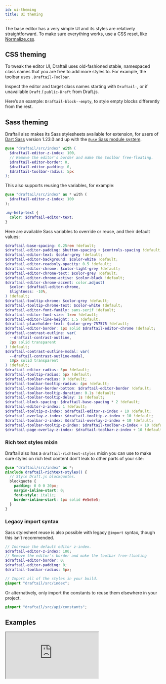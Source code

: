 ```yaml
---
id: ui-theming
title: UI theming
---
```


The base editor has a very simple UI and its styles are relatively straightforward. To make sure everything works, use a CSS reset, like [Normalize.css](https://necolas.github.io/normalize.css/).

## CSS theming

To tweak the editor UI, Draftail uses old-fashioned stable, namespaced class names that you are free to add more styles to. For example, the toolbar uses `.Draftail-Toolbar`.

Inspect the editor and target class names starting with `Draftail-`, or if unavailable `Draft` / `public-Draft` from Draft.js.

Here’s an example: `Draftail-block--empty`, to style empty blocks differently from the rest.

## Sass theming

Draftail also makes its Sass stylesheets available for extension, for users of [Dart Sass](https://sass-lang.com/dart-sass/) version 1.23.0 and up with the [`@use` Sass module system](https://sass-lang.com/documentation/at-rules/use/).

```scss
@use "draftail/src/index" with (
  $draftail-editor-z-index: 100,
  // Remove the editor's border and make the toolbar free-floating.
  $draftail-editor-border: 0,
  $draftail-editor-padding: 0,
  $draftail-toolbar-radius: 5px
);
```

This also supports reusing the variables, for example:

```scss
@use "draftail/src/index" as * with (
  $draftail-editor-z-index: 100
);

.my-help-text {
  color: $draftail-editor-text;
}
```

Here are available Sass variables to override or reuse, and their default values:

```scss
$draftail-base-spacing: 0.25rem !default;
$draftail-editor-padding: $button-spacing + $controls-spacing !default;
$draftail-editor-text: $color-grey !default;
$draftail-editor-background: $color-white !default;
$draftail-editor-readonly-opacity: 0.5 !default;
$draftail-editor-chrome: $color-light-grey !default;
$draftail-editor-chrome-text: $color-grey !default;
$draftail-editor-chrome-active: $color-black !default;
$draftail-editor-chrome-accent: color.adjust(
  $color: $draftail-editor-chrome,
  $lightness: -10%,
) !default;
$draftail-tooltip-chrome: $color-grey !default;
$draftail-tooltip-chrome-text: $color-white !default;
$draftail-editor-font-family: sans-serif !default;
$draftail-editor-font-size: 1rem !default;
$draftail-editor-line-height: 1.5 !default;
$draftail-placeholder-text: $color-grey-757575 !default;
$draftail-editor-border: 1px solid $draftail-editor-chrome !default;
$draftail-contrast-outline: var(
  --draftail-contrast-outline,
  2px solid transparent
) !default;
$draftail-contrast-outline-modal: var(
  --draftail-contrast-outline-modal,
  10px solid transparent
) !default;
$draftail-editor-radius: 5px !default;
$draftail-tooltip-radius: 5px !default;
$draftail-toolbar-radius: 0 !default;
$draftail-toolbar-tooltip-radius: 4px !default;
$draftail-toolbar-border-bottom: $draftail-editor-border !default;
$draftail-toolbar-tooltip-duration: 0.1s !default;
$draftail-toolbar-tooltip-delay: 1s !default;
$draftail-block-spacing: $draftail-base-spacing * 2 !default;
$draftail-editor-z-index: 1 !default;
$draftail-tooltip-z-index: $draftail-editor-z-index + 10 !default;
$draftail-overlay-z-index: $draftail-tooltip-z-index + 10 !default;
$draftail-toolbar-z-index: $draftail-overlay-z-index + 10 !default;
$draftail-toolbar-tooltip-z-index: $draftail-toolbar-z-index + 10 !default;
$draftail-page-overlay-z-index: $draftail-toolbar-z-index + 10 !default;
```

### Rich text styles mixin

Draftail also has a `draftail-richtext-styles` mixin you can use to make sure styles on rich text content don't leak to other parts of your site:

```scss
@use "draftail/src/index" as *;
@include draftail-richtext-styles() {
  // Style Draft.js blockquotes.
  blockquote {
    padding: 0 0 0 20px;
    margin-inline-start: 0;
    font-style: italic;
    border-inline-start: 1px solid #e5e5e5;
  }
}
```

### Legacy import syntax

Sass stylesheet reuse is also possible with legacy `@import` syntax, though this isn’t recommended.

```scss
// Increase the default editor z-index.
$draftail-editor-z-index: 100;
// Remove the editor's border and make the toolbar free-floating
$draftail-editor-border: 0;
$draftail-editor-padding: 0;
$draftail-toolbar-radius: 5px;

// Import all of the styles in your build.
@import "draftail/src/index";
```

Or alternatively, only import the constants to reuse them elsewhere in your project.

```scss
@import "draftail/src/api/constants";
```

## Examples

<iframe src="https://demo.draftail.org/storybook/iframe.html?id=docs--ui-theming" class="iframe iframe--docs-200"></iframe>
